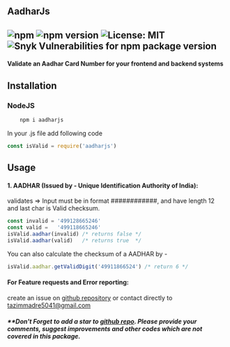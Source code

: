 ## AadharJs
![npm](https://img.shields.io/npm/dm/aadharjs.svg)
![npm version](https://img.shields.io/npm/v/aadharjs)
![License: MIT](https://img.shields.io/badge/License-MIT-yellow.svg)
![Snyk Vulnerabilities for npm package version](https://img.shields.io/snyk/vulnerabilities/npm/aadharjs.svg)
------------------------
#### Validate an Aadhar Card Number for your frontend and backend systems 

## Installation
### NodeJS
```javascript
    npm i aadharjs
```

In your .js file add following code

```javascript
const isValid = require('aadharjs')
```
## Usage
#### 1. AADHAR (Issued by - Unique Identification Authority of India):
validates => Input must be in format ############, and have length 12 and last char is Valid checksum.
```javascript
const invalid = '499128665246'
const valid =   '499118665246'
isValid.aadhar(invalid) /* returns false */
isValid.aadhar(valid)   /* returns true  */
```
You can also calculate the checksum of a AADHAR by -
```javascript
isValid.aadhar.getValidDigit('49911866524') /* return 6 */
```
#### For Feature requests and Error reporting:
create an issue on [github repository](https://github.com/tazimmadre/aadharJS/issues) or contact directly to tazimmadre5041@gmail.com

##### **Don't Forget to add a star to [github repo](https://github.com/tazimmadre/aadharJS). Please provide your comments, suggest improvements and other codes which are not covered in this package.